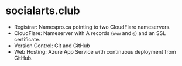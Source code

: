 # socialarts.club

* Registrar: Namespro.ca pointing to two CloudFlare nameservers. 
* CloudFlare: Nameserver with A records (`www` and `@`) and an SSL certificate. 
* Version Control: Git and GitHub
* Web Hosting: Azure App Service with continuous deployment from GitHub.

